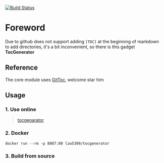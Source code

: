 ﻿[![Build Status](https://dev.azure.com/Zhiwen-Lin/Codepie/_apis/build/status/lzw5399.TocGenerator?branchName=master)](https://dev.azure.com/Zhiwen-Lin/Codepie/_build/latest?definitionId=27&branchName=master)
 
 # Foreword

Due to github does not support adding `[TOC]` at the beginning of markdown to add directories, it's a bit inconvenient, so there is this gadget **TocGenerator**

## Reference

The core module uses [GitToc](https://github.com/Holy-Shine/GitToc), welcome star him

## Usage

### 1. Use online

> [tocgenarator](http://47.100.220.174:30075)

### 2. Docker

```shell
docker run --rm -p 8087:80 lzw5399/tocgenerator
```

### 3. Build from source
